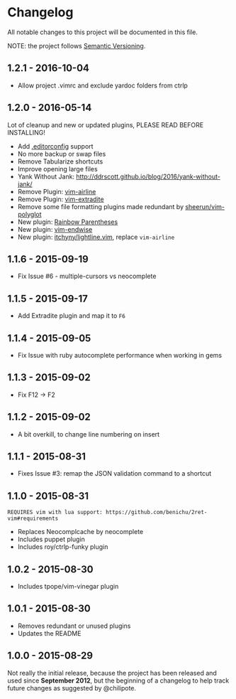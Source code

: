 # Changelog

All notable changes to this project will be documented in this file.

NOTE: the project follows [Semantic Versioning](http://semver.org/).

## 1.2.1 - 2016-10-04

- Allow project .vimrc and exclude yardoc folders from ctrlp

## 1.2.0 - 2016-05-14

Lot of cleanup and new or updated plugins, PLEASE READ BEFORE INSTALLING!

- Add [.editorconfig](http://editorconfig.org/) support
- No more backup or swap files
- Remove Tabularize shortcuts
- Improve opening large files
- Yank Without Jank: http://ddrscott.github.io/blog/2016/yank-without-jank/
- Remove Plugin: [vim-airline](https://github.com/vim-airline/vim-airline)
- Remove Plugin: [vim-extradite](https://github.com/int3/vim-extradite)
- Remove some file formatting plugins made redundant by
  [sheerun/vim-polyglot](https://github.com/sheerun/vim-polyglot)
- New plugin: [Rainbow Parentheses](https://github.com/luochen1990/rainbow)
- New plugin: [vim-endwise](https://github.com/tpope/vim-endwise)
- New plugin: [itchyny/lightline.vim](https://github.com/itchyny/lightline.vim),
  replace `vim-airline`

## 1.1.6 - 2015-09-19

- Fix Issue #6 - multiple-cursors vs neocomplete

## 1.1.5 - 2015-09-17

- Add Extradite plugin and map it to `F6`

## 1.1.4 - 2015-09-05

- Fix Issue with ruby autocomplete performance when working in gems

## 1.1.3 - 2015-09-02

- Fix F12 -> F2

## 1.1.2 - 2015-09-02

- A bit overkill, to change line numbering on insert

## 1.1.1 - 2015-08-31

- Fixes Issue #3: remap the JSON validation command to a shortcut

## 1.1.0 - 2015-08-31

    REQUIRES vim with lua support: https://github.com/benichu/2ret-vim#requirements

- Replaces Neocomplcache by neocomplete
- Includes puppet plugin
- Includes roy/ctrlp-funky plugin

## 1.0.2 - 2015-08-30

- Includes tpope/vim-vinegar plugin

## 1.0.1 - 2015-08-30

- Removes redundant or unused plugins
- Updates the README

## 1.0.0 - 2015-08-29

Not really the initial release, because the project has been released and used
since __September 2012__, but the beginning of a changelog to help track future
changes as suggested by @chilipote.
